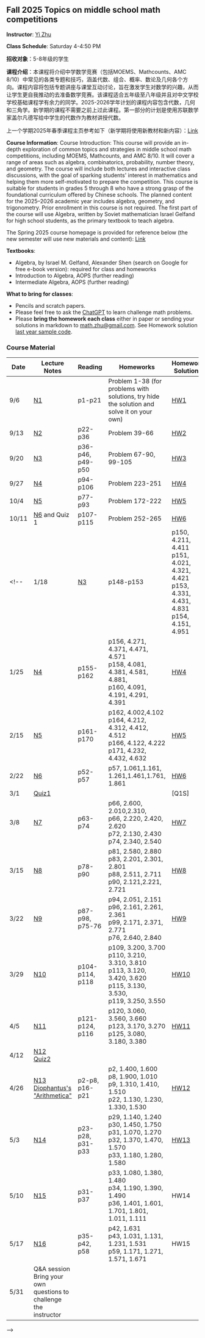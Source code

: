 ## Fall 2025 Topics on middle school math competitions
**Instructor**: [Yi Zhu](https://sites.google.com/site/yizhuhomepage/home)

**Class Schedule**: Saturday 4-4:50 PM

**招收对象**：5-8年级的学生

**课程介绍**：本课程将介绍中学数学竞赛（包括MOEMS、Mathcounts、AMC 8/10）中常见的各类专题和技巧，涵盖代数、组合、概率、数论及几何各个方向。课程内容将包括专题讲座与课堂互动讨论，旨在激发学生对数学的兴趣，从而让学生更自我推动的去准备数学竞赛。该课程适合五年级至八年级并且对中文学校学校基础课程学有余力的同学。2025-2026学年计划的课程内容包含代数，几何和三角学。新学期的课程不需要之前上过此课程。第一部分的计划是使用苏联数学家盖尔凡德写给中学生的代数作为教材讲授代数。

上一个学期2025年春季课程主页参考如下（新学期将使用新教材和新内容）：[Link](https://github.com/math-zhu/middle_school_math_competitions)

**Course Information**:  Course Introduction: This course will provide an in-depth exploration of common topics and strategies in middle school math competitions, including MOEMS, Mathcounts, and AMC 8/10. It will cover a range of areas such as algebra, combinatorics, probability, number theory, and geometry. The course will include both lectures and interactive class discussions, with the goal of sparking students' interest in mathematics and helping them more self-motivated to prepare the competition. This course is suitable for students in grades 5 through 8 who have a strong grasp of the foundational curriculum offered by Chinese schools. The planned content for the 2025–2026 academic year includes algebra, geometry, and trigonometry. Prior enrollment in this course is not required. The first part of the course will use Algebra, written by Soviet mathematician Israel Gelfand for high school students, as the primary textbook to teach algebra.

The Spring 2025 course homepage is provided for reference below (the new semester will use new materials and content): [Link](https://github.com/math-zhu/middle_school_math_competitions)

**Textbooks**: 
* Algebra, by Israel M. Gelfand, Alexander Shen (search on Google for free e-book version): required for class and homeworks
* Introduction to Algebra, AOPS (further reading)
* Intermediate Algebra, AOPS (further reading)

**What to bring for classes**:
* Pencils and scratch papers. 
* Please feel free to ask the [ChatGPT](https://chatgpt.com) to learn challenge math problems.
* Please **bring the homework each class** either in paper or sending your solutions in markdown to [math.zhu@gmail.com](math.zhu@gmail.com). See Homework solution [last year sample code](https://github.com/math-zhu/middle_school_math_competitions).  

### Course Material

| Date  | Lecture Notes  | Reading | Homeworks  | Homework Solutions  
|---|---|---|---|---|
| 9/6  | [N1](Notes/N1.pdf) | p1-p21 | Problem 1-38 (for problems with solutions, try hide the solution and solve it on your own)  | [HW1](Homeworks/HW1.md) | 
| 9/13  | [N2](Notes/N2.pdf)  | p22-p36  | Problem 39-66  |  [HW2](Homeworks/HW2.md) | 
| 9/20  | [N3](Notes/N3.pdf)  |  p36-p46, p49-p50 | Problem 67-90, 99-105  |  [HW3](Homeworks/HW3.md) |  
| 9/27  | [N4](Notes/N4.pdf)  |  p94-p106 | Problem 223-251  |  [HW4](Homeworks/HW4.md) | 
| 10/4  | [N5](Notes/N5.pdf)  |  p77-p93 | Problem 172-222  |  [HW5](Homeworks/HW5.md) | 
| 10/11  | [N6](Notes/N6.pdf) and Quiz 1 |  p107-p115 | Problem 252-265  |  [HW6](Homeworks/HW6.md) | 
<!--| 1/18  | [N3](Notes/N3.pdf)  | p148-p153  |  p150, 4.211, 4.411<br>p151, 4.021, 4.321, 4.421<br>p153, 4.331, 4.431, 4.831<br>p154, 4.151, 4.951 |  [HW3](Homeworks/Math_HW_3.ipynb)  |
| 1/25  | [N4](Notes/N4.pdf)  | p155-p162  |  p156, 4.271, 4.371, 4.471, 4.571<br>p158, 4.081, 4.381, 4.581, 4.881, <br>p160, 4.091, 4.191, 4.291, 4.391 |  [HW4](Homeworks/Math_HW_4.ipynb) | 
| 2/15  | [N5](Notes/N5.pdf)  | p161-p170  |  p162, 4.002,4.102<br>p164, 4.212, 4.312, 4.412, 4.512<br>p166, 4.122, 4.222<br>p171, 4.232, 4.432, 4.632 |  [HW5](Homeworks/Math_HW_5.ipynb) | 
| 2/22  | [N6](Notes/N6.pdf)  | p52-p57  |  p57, 1.061,1.161, 1.261,1.461,1.761, 1.861 |  [HW6](Homeworks/Math_HW_6.ipynb) | 
| 3/1  | [Quiz1](Quiz/Q1.pdf)  |   |   |  [Q1S] | 
| 3/8  | [N7](Notes/N7.pdf)  | p63-p74  |  p66, 2.600, 2.010,2.310,<br>p66, 2.220, 2.420, 2.620<br> p72, 2.130, 2.430<br>p74, 2.340, 2.540 |  [HW7](Homeworks/Math_HW_7.ipynb) | 
| 3/15  | [N8](Notes/N8.pdf)  | p78-p90  |  p81, 2.580, 2.880<br>p83, 2.201, 2.301, 2.801<br> p88, 2.511, 2.711<br>p90, 2.121,2.221, 2.721 |  [HW8](Homeworks/Math_HW_8.ipynb) | 
| 3/22  | [N9](Notes/N9.pdf)  | p87-p98, p75-76  |  p94, 2.051, 2.151<br>p96, 2.161, 2.261, 2.361<br> p99, 2.171, 2.371, 2.771<br>p76, 2.640, 2.840 |  [HW9](Homeworks/Math_HW_9.ipynb) |
| 3/29  | [N10](Notes/N10.pdf)  | p104-p114, p118  |  p109, 3.200, 3.700<br>p110, 3.210, 3.310, 3.810<br> p113, 3.120, 3.420, 3.620<br>p115, 3.130, 3.530, <br>p119, 3.250, 3.550 |  [HW10](Homeworks/Math_HW_10.ipynb) |
| 4/5  | [N11](Notes/N11.pdf)  | p121-p124, p116  |  p120, 3.060, 3.560, 3.660<br>p123, 3.170, 3.270<br> p125, 3.080, 3.180, 3.380 |  [HW11](Homeworks/Math_HW_11.ipynb) |
| 4/12  | [N12](Notes/N12.pdf)<br> [Quiz2](Quiz/Q2.pdf) |   |   |   |
| 4/26  | [N13](Notes/N13.pdf)<br> [Diophantus's "Arithmetica"](/Notes/Diophantus.pdf) | p2-p8, p16-p21  | p2, 1.400, 1.600<br>p8, 1.900, 1.010<br>p9, 1.310, 1.410, 1.510<br>p22, 1.130, 1.230, 1.330, 1.530  | [HW12](Homeworks/Math_HW_12.ipynb) |
| 5/3  | [N14](Notes/N14.pdf) | p23-p28, p31-p33  | p29, 1.140, 1.240<br>p30, 1.450, 1.750<br>p31, 1.070, 1.270<br>p32, 1.370, 1.470, 1.570<br>p33, 1.180, 1.280, 1.580  | [HW13](Homeworks/Math_HW_13.ipynb) |
| 5/10  | [N15](Notes/N15.pdf) | p31-p37  | p33, 1.080, 1.380, 1.480<br>p34, 1.190, 1.390, 1.490<br>p36, 1.401, 1.601, 1.701, 1.801, 1.011, 1.111  | HW14 |
| 5/17  | [N16](Notes/N16.pdf) | p35-p42, p58  | p42, 1.631<br>p43, 1.031, 1.131, 1.231, 1.531<br>p59, 1.171, 1.271, 1.571, 1.671  | HW15 |
| 5/31  | Q&A session<br>Bring your own questions to challenge the instructor |   |  |  |
-->